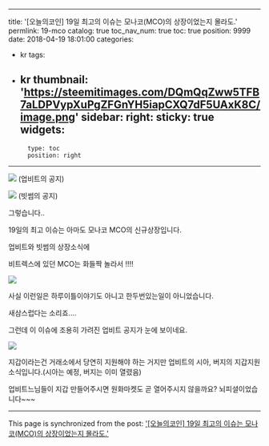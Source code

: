 
---
title: '[오늘의코인] 19일 최고의 이슈는 모나코(MCO)의 상장이었는지 몰라도.'
permlink: 19-mco
catalog: true
toc_nav_num: true
toc: true
position: 9999
date: 2018-04-19 18:01:00
categories:
- kr
tags:
- kr
thumbnail: 'https://steemitimages.com/DQmQqZww5TFB7aLDPVypXuPgZFGnYH5iapCXQ7dF5UAxK8C/image.png'
sidebar:
    right:
        sticky: true
widgets:
    -
        type: toc
        position: right
---


![](https://steemitimages.com/DQmQqZww5TFB7aLDPVypXuPgZFGnYH5iapCXQ7dF5UAxK8C/image.png)
(업비트의 공지)

![](https://steemitimages.com/DQmdsVpsaiA6hGfCfq42PgroCr6KhUtXWVqXXXqzfxYfFgj/image.png)
(빗썸의 공지)

그렇습니다..

 19일의 최고 이슈는 아마도 모나코 MCO의 신규상장입니다.

업비트와 빗썸의 상장소식에 

비트렉스에 있던 MCO는 화들짝 놀라서 !!!!

![](https://steemitimages.com/DQmScVKGJhxn2RFChhvoqvoR7G3N6twvSgMBzU6btjNabcJ/image.png)

사실 이런일은 하루이틀이야기도 아니고 한두번있는일이 아니었습니다.

새삼스럽다는 소리죠....

그런데  이 이슈에 조용히 가려진 업비트 공지가 눈에 보이네요.


![](https://steemitimages.com/DQmcNGhtoHizuwgR88DyN3qnnMd6NapfbHP8jWs324vk6kW/image.png)


지갑이라는건 거래소에서 당연히 지원해야 하는 거지만 
업비트의  시아, 버지의 지갑지원소식입니다.(시아는 예정, 버지는 이미 열렸음)

업비트느님들이 지갑 만들어주시면 원화마켓도 곧 열어주시지 않을까요? 뇌피셜이었습니다~~~

- - -

This page is synchronized from the post: ['[오늘의코인] 19일 최고의 이슈는 모나코(MCO)의 상장이었는지 몰라도.'](https://steemit.com/@virus707/19-mco)
